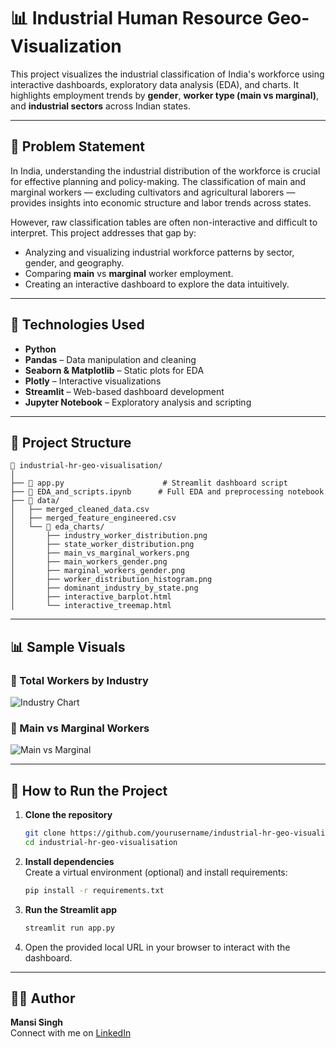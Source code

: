 # 📊 Industrial Human Resource Geo-Visualization

This project visualizes the industrial classification of India's workforce using interactive dashboards, exploratory data analysis (EDA), and charts. It highlights employment trends by **gender**, **worker type (main vs marginal)**, and **industrial sectors** across Indian states.

---

## 📌 Problem Statement

In India, understanding the industrial distribution of the workforce is crucial for effective planning and policy-making. The classification of main and marginal workers — excluding cultivators and agricultural laborers — provides insights into economic structure and labor trends across states.

However, raw classification tables are often non-interactive and difficult to interpret. This project addresses that gap by:

- Analyzing and visualizing industrial workforce patterns by sector, gender, and geography.
- Comparing **main** vs **marginal** worker employment.
- Creating an interactive dashboard to explore the data intuitively.

---

## 🧰 Technologies Used

- **Python**
- **Pandas** – Data manipulation and cleaning  
- **Seaborn & Matplotlib** – Static plots for EDA  
- **Plotly** – Interactive visualizations  
- **Streamlit** – Web-based dashboard development  
- **Jupyter Notebook** – Exploratory analysis and scripting  

---

## 📂 Project Structure

```
📁 industrial-hr-geo-visualisation/
│
├── 📜 app.py                      # Streamlit dashboard script
├── 📓 EDA_and_scripts.ipynb      # Full EDA and preprocessing notebook
├── 📁 data/
│   ├── merged_cleaned_data.csv
│   ├── merged_feature_engineered.csv
│   └── 📁 eda_charts/
│       ├── industry_worker_distribution.png
│       ├── state_worker_distribution.png
│       ├── main_vs_marginal_workers.png
│       ├── main_workers_gender.png
│       ├── marginal_workers_gender.png
│       ├── worker_distribution_histogram.png
│       ├── dominant_industry_by_state.png
│       ├── interactive_barplot.html
│       └── interactive_treemap.html
```

---

## 📊 Sample Visuals

### 🔹 Total Workers by Industry
![Industry Chart](data/eda_charts/industry_worker_distribution.png)

### 🔹 Main vs Marginal Workers
![Main vs Marginal](data/eda_charts/main_vs_marginal_workers.png)

---

## 🚀 How to Run the Project

1. **Clone the repository**  
   ```bash
   git clone https://github.com/yourusername/industrial-hr-geo-visualisation.git
   cd industrial-hr-geo-visualisation
   ```

2. **Install dependencies**  
   Create a virtual environment (optional) and install requirements:
   ```bash
   pip install -r requirements.txt
   ```

3. **Run the Streamlit app**  
   ```bash
   streamlit run app.py
   ```

4. Open the provided local URL in your browser to interact with the dashboard.

---

## 🙋‍♀️ Author

**Mansi Singh**  
Connect with me on [LinkedIn](linkedin.com/in/mansi-singh-13684b261)
